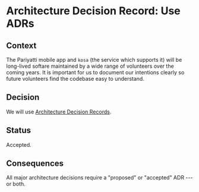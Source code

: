 # Architecture Decision Record: Use ADRs

## Context

The Pariyatti mobile app and `kosa` (the service which supports it) will be long-lived softare maintained by a wide range of volunteers over the coming years. It is important for us to document our intentions clearly so future volunteers find the codebase easy to understand.

## Decision

We will use [Architecture Decision Records](http://thinkrelevance.com/blog/2011/11/15/documenting-architecture-decisions).

## Status

Accepted.

## Consequences

All major architecture decisions require a "proposed" or "accepted" ADR --- or both.
